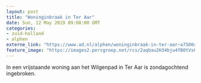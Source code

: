 ```yaml
---
layout: post
title: "Woninginbraak in Ter Aar"
date: Sun, 12 May 2019 09:08:00 GMT
categories: 
- zuid-holland 
- alphen 
externe_link: "https://www.ad.nl/alphen/woninginbraak-in-ter-aar~a7500a4d/"
feature_image: "https://images2.persgroep.net/rcs/2aqbau2H34bju4fB0tVs6ghq2Lw/diocontent/147253271/_fitwidth/400/?appId=21791a8992982cd8da851550a453bd7f&quality=0.7"
---
```


In een vrijstaande woning aan het Wilgenpad in Ter Aar is zondagochtend ingebroken.
